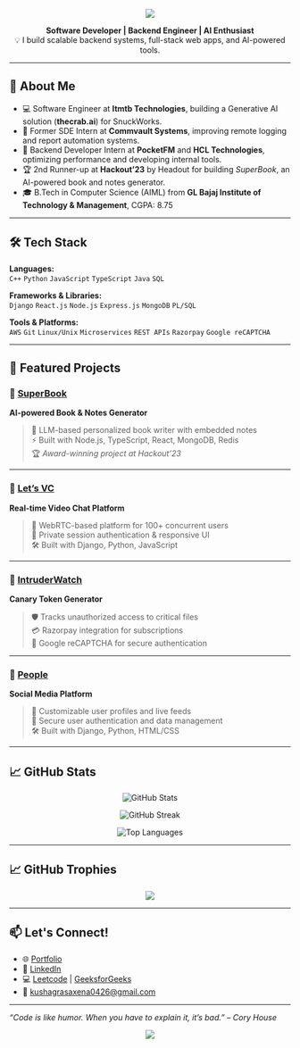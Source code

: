 <!-- Profile Banner -->
<p align="center">
  <img src="https://capsule-render.vercel.app/api?type=waving&color=0:ff0080,100:7928ca&height=200&section=header&text=Kushagra%20Saxena&fontSize=40&fontColor=ffffff" />
</p>

<p align="center">
  <b>Software Developer | Backend Engineer | AI Enthusiast</b><br />
  💡 I build scalable backend systems, full-stack web apps, and AI-powered tools.
</p>

---

## 🚀 About Me

- 💻 Software Engineer at **Itmtb Technologies**, building a Generative AI solution (**thecrab.ai**) for SnuckWorks.
- 🔧 Former SDE Intern at **Commvault Systems**, improving remote logging and report automation systems.
- 📱 Backend Developer Intern at **PocketFM** and **HCL Technologies**, optimizing performance and developing internal tools.
- 🏆 2nd Runner-up at **Hackout’23** by Headout for building *SuperBook*, an AI-powered book and notes generator.
- 🎓 B.Tech in Computer Science (AIML) from **GL Bajaj Institute of Technology & Management**, CGPA: 8.75

---

## 🛠️ Tech Stack

**Languages:**  
`C++` `Python` `JavaScript` `TypeScript` `Java` `SQL`

**Frameworks & Libraries:**  
`Django` `React.js` `Node.js` `Express.js` `MongoDB` `PL/SQL`

**Tools & Platforms:**  
`AWS` `Git` `Linux/Unix` `Microservices` `REST APIs` `Razorpay` `Google reCAPTCHA`

---

## 📂 Featured Projects

### 🔹 [SuperBook](https://superbook.prathamvaidya.in/)  
**AI-powered Book & Notes Generator**  
> 🧠 LLM-based personalized book writer with embedded notes  
> ⚡ Built with Node.js, TypeScript, React, MongoDB, Redis  
> 🏆 *Award-winning project at Hackout’23*

---

### 🔹 [Let’s VC](https://github.com/Kushagra0426/Lets-VC)  
**Real-time Video Chat Platform**  
> 🎥 WebRTC-based platform for 100+ concurrent users  
> 🔐 Private session authentication & responsive UI  
> 🛠️ Built with Django, Python, JavaScript

---

### 🔹 [IntruderWatch](https://github.com/Kushagra0426/IntruderWatch)  
**Canary Token Generator**  
> 🛡️ Tracks unauthorized access to critical files  
> 💳 Razorpay integration for subscriptions  
> 🔐 Google reCAPTCHA for secure authentication

---

### 🔹 [People](https://github.com/Kushagra0426/People)  
**Social Media Platform**  
> 📱 Customizable user profiles and live feeds  
> 🔐 Secure user authentication and data management  
> 🛠️ Built with Django, Python, HTML/CSS

---

## 📈 GitHub Stats

<p align="center"> <img src="https://github-readme-stats.vercel.app/api?username=kushagra0426&show_icons=true&theme=radical" alt="GitHub Stats" /> </p> <p align="center"> <img src="https://github-readme-streak-stats.herokuapp.com/?user=kushagra0426&theme=radical" alt="GitHub Streak" /> </p> <p align="center"> <img src="https://github-readme-stats.vercel.app/api/top-langs/?username=kushagra0426&layout=compact&theme=radical" alt="Top Languages" /> </p>

---

## 📈 GitHub Trophies

<p align="center"> <img src="https://github-profile-trophy.vercel.app/?username=kushagra0426&theme=radical&column=7" /> </p>

---

## 📫 Let's Connect!

- 🌐 [Portfolio](https://kushagra-portfolio-ivory.vercel.app/)  
- 💼 [LinkedIn](https://www.linkedin.com/in/kushagra-saxena-7602b3204/)  
- 💻 [Leetcode](https://leetcode.com/u/kushagra_coder/) | [GeeksforGeeks](https://www.geeksforgeeks.org/user/devkushagra2002/)  
- 📧 kushagrasaxena0426@gmail.com  

---
_“Code is like humor. When you have to explain it, it’s bad.” – Cory House_

<p align="center">
  <img src="https://readme-typing-svg.herokuapp.com?font=Fira+Code&size=22&pause=1000&color=F75C7E&width=600&lines=Keep+Building!+Keep+Learning!;Let's+Create+Something+Awesome+Together!+🚀" />
</p>


